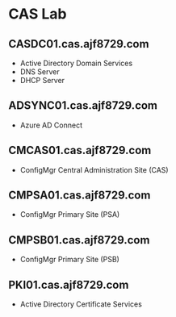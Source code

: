 # CAS Lab

## CASDC01.cas.ajf8729.com

- Active Directory Domain Services
- DNS Server
- DHCP Server

## ADSYNC01.cas.ajf8729.com

- Azure AD Connect

## CMCAS01.cas.ajf8729.com

- ConfigMgr Central Administration Site (CAS)

## CMPSA01.cas.ajf8729.com

- ConfigMgr Primary Site (PSA)

## CMPSB01.cas.ajf8729.com

- ConfigMgr Primary Site (PSB)

## PKI01.cas.ajf8729.com

- Active Directory Certificate Services

